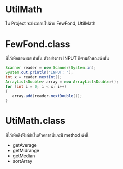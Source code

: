 # UtilMath
ใน Project จะประกอบไปด้วย FewFond, UtilMath 
# FewFond.class
มีไว้เพื่อแสดงผลเท่านั้น ตัวอย่างการ INPUT ก็ตามลักษณะดังนั้น
 ```java
Scanner reader = new Scanner(System.in);
System.out.println("INPUT: ");
int x = reader.nextInt();
ArrayList<Double> array = new ArrayList<Double>();
for (int i = 0; i < x; i++) 
{
	array.add(reader.nextDouble());
}
```
# UtiMath.class

มีไว้เพื่อดึงฟังก์ชันในตัวคลาสนั้นจะมี method ดังนี้
- getAverage
- getMidrange
- getMedian
- sortArray
